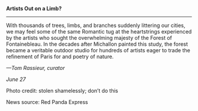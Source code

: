 **Artists Out on a Limb?**

****

With thousands of trees, limbs, and branches suddenly littering our cities, we may feel some of the same Romantic tug at the heartstrings experienced by the artists who sought the overwhelming majesty of the Forest of Fontainebleau. In the decades after Michallon painted this study, the forest became a veritable outdoor studio for hundreds of artists eager to trade the refinement of Paris for and poetry of nature.

*—Tom Rassieur, curator*

*June 27*

Photo credit: stolen shamelessly; don’t do this

News source: Red Panda Express
